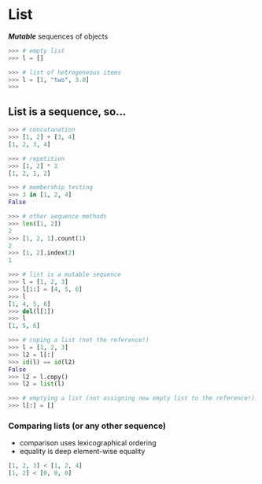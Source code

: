 # List
***Mutable*** sequences of objects
```python
>>> # empty list
>>> l = []

>>> # list of hetrogeneous items
>>> l = [1, "two", 3.0]
>>>
```
## List is a sequence, so...
```python
>>> # concatanation
>>> [1, 2] + [3, 4]
[1, 2, 3, 4]

>>> # repetition
>>> [1, 2] * 2
[1, 2, 1, 2]

>>> # membership testing
>>> 3 in [1, 2, 4]
False

>>> # other sequence methods
>>> len([1, 2])
2
>>> [1, 2, 1].count(1)
2
>>> [1, 2].index(2)
1

>>> # list is a mutable sequence
>>> l = [1, 2, 3]
>>> l[1:] = [4, 5, 6]
>>> l
[1, 4, 5, 6]
>>> del(l[1])
>>> l
[1, 5, 6]

>>> # coping a list (not the reference!)
>>> l = [1, 2, 3]
>>> l2 = l[:]
>>> id(l) == id(l2)
False 
>>> l2 = l.copy()
>>> l2 = list(l)

>>> # emptying a list (not assigning new empty list to the reference!)
>>> l[:] = []
```
### Comparing lists (or any other sequence)
- comparison uses lexicographical ordering
- equality is deep element-wise equality
```python
[1, 2, 3] < [1, 2, 4]
[1, 2] < [0, 0, 0]
```
<!--stackedit_data:
eyJoaXN0b3J5IjpbMTQ0MDk1MDI3MCwtMTc4MDAyNTUzNiwtOT
E3NDM4NDM3LDE0OTE3MTI0OTMsMTAyMzU4NzU0OF19
-->